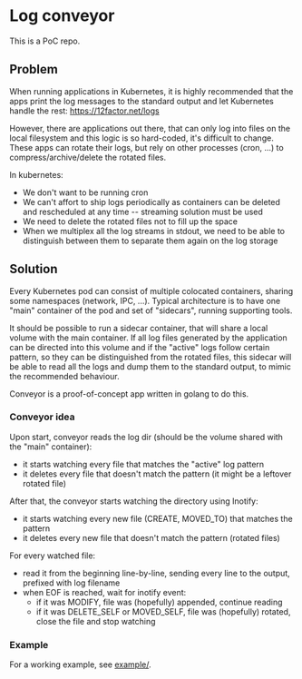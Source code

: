 Log conveyor
============

This is a PoC repo.

Problem
-------

When running applications in Kubernetes, it is highly recommended that the apps print the log 
messages to the standard output and let Kubernetes handle the rest: https://12factor.net/logs

However, there are applications out there, that can only log into files on the local filesystem
and this logic is so hard-coded, it's difficult to change. These apps can rotate their logs,
but rely on other processes (cron, ...) to compress/archive/delete the rotated files.

In kubernetes:
  - We don't want to be running cron
  - We can't affort to ship logs periodically as containers can be deleted 
    and rescheduled at any time -- streaming solution must be used
  - We need to delete the rotated files not to fill up the space
  - When we multiplex all the log streams in stdout, we need to be able to distinguish between them
    to separate them again on the log storage

Solution
--------

Every Kubernetes pod can consist of multiple colocated containers, sharing some namespaces 
(network, IPC, ...). Typical architecture is to have one "main" container of the pod and set of
"sidecars", running supporting tools.

It should be possible to run a sidecar container, that will share a local volume with the main 
container. If all log files generated by the application can be directed into this volume and if
the "active" logs follow certain pattern, so they can be distinguished from the rotated files,
this sidecar will be able to read all the logs and dump them to the standard output, to mimic the
recommended behaviour.

Conveyor is a proof-of-concept app written in golang to do this.

### Conveyor idea

Upon start, conveyor reads the log dir (should be the volume shared with the "main" container):
  - it starts watching every file that matches the "active" log pattern
  - it deletes every file that doesn't match the pattern (it might be a leftover rotated file)

After that, the conveyor starts watching the directory using Inotify:
  - it starts watching every new file (CREATE, MOVED_TO) that matches the pattern
  - it deletes every new file that doesn't match the pattern (rotated files)

For every watched file:
  - read it from the beginning line-by-line, sending every line to the output, 
    prefixed with log filename
  - when EOF is reached, wait for inotify event:
      - if it was MODIFY, file was (hopefully) appended, continue reading
      - if it was DELETE_SELF or MOVED_SELF, file was (hopefully) rotated, close the file and
        stop watching

### Example

For a working example, see [example/](example/).

